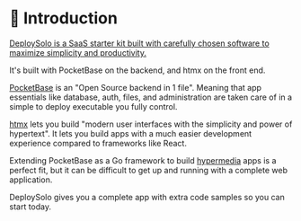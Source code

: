 # 🌱 Introduction
<u>DeploySolo is a SaaS starter kit built with carefully chosen software to maximize simplicity and productivity.</u>

It's built with PocketBase on the backend, and htmx on the front end.

[PocketBase](https://pocketbase.io/) is an "Open Source backend in 1 file". Meaning that app essentials like database, auth, files, and administration are taken care of in a simple to deploy executable you fully control.

[htmx](https://htmx.org/) lets you build "modern user interfaces with the simplicity and power of hypertext". It lets you build apps with a much easier development experience compared to frameworks like React. 

Extending PocketBase as a Go framework to build [hypermedia](https://hypermedia.systems/) apps is a perfect fit, but it can be difficult to get up and running with a complete web application.

DeploySolo gives you a complete app with extra code samples so you can start today.
